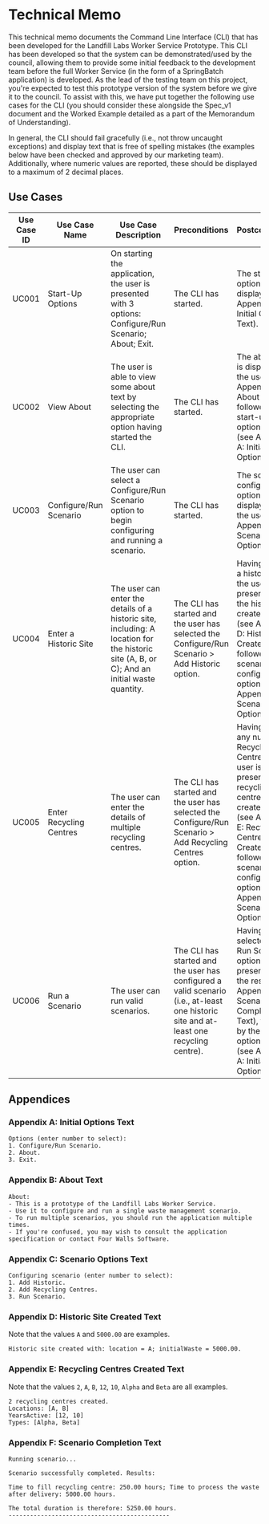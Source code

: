 # Technical Memo

This technical memo documents the Command Line Interface (CLI) that has been developed for the Landfill Labs Worker Service Prototype. This CLI has been developed so that the system can be demonstrated/used by the council, allowing them to provide some initial feedback to the development team before the full Worker Service (in the form of a SpringBatch application) is developed. As the lead of the testing team on this project, you're expected to test this prototype version of the system before we give it to the council. To assist with this, we have put together the following use cases for the CLI (you should consider these alongside the Spec_v1 document and the Worked Example detailed as a part of the Memorandum of Understanding).

In general, the CLI should fail gracefully (i.e., not throw uncaught exceptions) and display text that is free of spelling mistakes (the examples below have been checked and approved by our marketing team). Additionally, where numeric values are reported, these should be displayed to a maximum of 2 decimal places.

## Use Cases

| Use Case ID | Use Case Name | Use Case Description | Preconditions | Postconditions |
|-------------|---------------|----------------------|---------------|----------------|
| UC001       | Start-Up Options  | On starting the application, the user is presented with 3 options: Configure/Run Scenario; About; Exit. | The CLI has started. | The start-up options text is displayed (see Appendix A: Initial Options Text). |
| UC002       | View About | The user is able to view some about text by selecting the appropriate option having started the CLI.  | The CLI has started. | The about text is displayed to the user (see Appendix B: About Text), followed by the start-up options text (see Appendix A: Initial Options Text). |
| UC003       | Configure/Run Scenario | The user can select a Configure/Run Scenario option to begin configuring and running a scenario. | The CLI has started. | The scenario configuration options are displayed to the user (see Appendix C: Scenario Options Text). |
| UC004       | Enter a Historic Site | The user can enter the details of a historic site, including: A location for the historic site (A, B, or C); And an initial waste quantity. | The CLI has started and the user has selected the Configure/Run Scenario > Add Historic option. | Having created a historic site, the user is presented with the historic site created text (see Appendix D: Historic Site Created Text), followed by the scenario configuration options (see Appendix C: Scenario Options Text). |
| UC005       | Enter Recycling Centres | The user can enter the details of multiple recycling centres. | The CLI has started and the user has selected the Configure/Run Scenario > Add Recycling Centres option. | Having created any number of Recycling Centres the user is presented with recycling centres created text (see Appendix E: Recycling Centres Created Text), followed by the scenario configuration options (see Appendix C: Scenario Options Text). |
| UC006       | Run a Scenario | The user can run valid scenarios. | The CLI has started and the user has configured a valid scenario (i.e., at-least one historic site and at-least one recycling centre). | Having selected the Run Scenario option a user is presented with the results (see Appendix F: Scenario Completion Text), followed by the start-up options text (see Appendix A: Initial Options Text). |

## Appendices

### Appendix A: Initial Options Text

```
Options (enter number to select):
1. Configure/Run Scenario.
2. About.
3. Exit.
```

### Appendix B: About Text

```
About:
- This is a prototype of the Landfill Labs Worker Service.
- Use it to configure and run a single waste management scenario.
- To run multiple scenarios, you should run the application multiple times.
- If you're confused, you may wish to consult the application specification or contact Four Walls Software.
```

### Appendix C: Scenario Options Text

```
Configuring scenario (enter number to select):
1. Add Historic.
2. Add Recycling Centres.
3. Run Scenario.
```

### Appendix D: Historic Site Created Text

Note that the values `A` and `5000.00` are examples.

```
Historic site created with: location = A; initialWaste = 5000.00.
```

### Appendix E: Recycling Centres Created Text

Note that the values `2`, `A`, `B`, `12`, `10`, `Alpha` and `Beta` are all examples.

```
2 recycling centres created.
Locations: [A, B]
YearsActive: [12, 10]
Types: [Alpha, Beta]
```

### Appendix F: Scenario Completion Text

```
Running scenario...

Scenario successfully completed. Results:

Time to fill recycling centre: 250.00 hours; Time to process the waste after delivery: 5000.00 hours.

The total duration is therefore: 5250.00 hours.
---------------------------------------------
```

